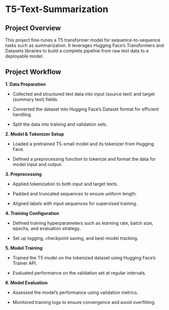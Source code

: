 # T5-Text-Summarization
## Project Overview
This project fine-tunes a T5 transformer model for sequence-to-sequence tasks such as summarization. It leverages Hugging Face’s Transformers and Datasets libraries to build a complete pipeline from raw text data to a deployable model.

## Project Workflow
**1. Data Preparation**

- Collected and structured text data into input (source text) and target (summary text) fields.

- Converted the dataset into Hugging Face’s Dataset format for efficient handling.

- Split the data into training and validation sets.

**2. Model & Tokenizer Setup**

- Loaded a pretrained T5-small model and its tokenizer from Hugging Face.

- Defined a preprocessing function to tokenize and format the data for model input and output.

**3. Preprocessing**

- Applied tokenization to both input and target texts.

- Padded and truncated sequences to ensure uniform length.

- Aligned labels with input sequences for supervised training.

**4. Training Configuration**

- Defined training hyperparameters such as learning rate, batch size, epochs, and evaluation strategy.

- Set up logging, checkpoint saving, and best-model tracking.

**5. Model Training**

- Trained the T5 model on the tokenized dataset using Hugging Face’s Trainer API.

- Evaluated performance on the validation set at regular intervals.

**6. Model Evaluation**

- Assessed the model’s performance using validation metrics.

- Monitored training logs to ensure convergence and avoid overfitting.


